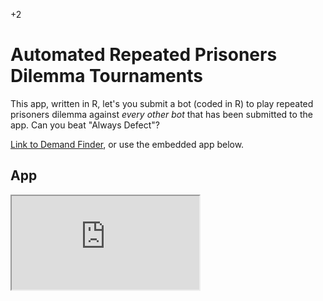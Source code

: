+2

# Automated Repeated Prisoners Dilemma Tournaments

This app, written in R, let's you submit a bot (coded in R) to play repeated prisoners dilemma against *every other bot* that has been submitted to the app. Can you beat "Always Defect"?  

[Link to Demand Finder](https://g-econ.shinyapps.io/demand), or use the embedded app below.  

## App

<iframe src="https://g-econ.shinyapps.io/PDSim" width: 500px; height: 1000px;">


